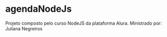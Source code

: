 # agendaNodeJs
Projeto composto pelo curso NodeJS da plataforma Alura. Ministrado por: Juliana Negreiros
